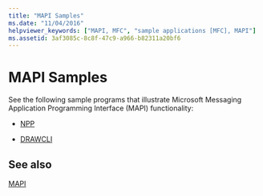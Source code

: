```yaml
---
title: "MAPI Samples"
ms.date: "11/04/2016"
helpviewer_keywords: ["MAPI, MFC", "sample applications [MFC], MAPI"]
ms.assetid: 3af3085c-8c8f-47c9-a966-b82311a20bf6
---
```

# MAPI Samples

See the following sample programs that illustrate Microsoft Messaging Application Programming Interface (MAPI) functionality:

- [NPP](../overview/visual-cpp-samples.md)

- [DRAWCLI](../overview/visual-cpp-samples.md)

## See also

[MAPI](mapi.md)
